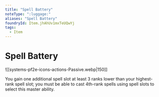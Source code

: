 ```yaml
---
title: "Spell Battery"
noteType: ":luggage:"
aliases: "Spell Battery"
foundryId: Item.jhAhUv1mxTeUQwYj
tags:
  - Item
---
```


# Spell Battery
![[systems-pf2e-icons-actions-Passive.webp|150]]

You gain one additional spell slot at least 3 ranks lower than your highest-rank spell slot; you must be able to cast 4th-rank spells using spell slots to select this master ability.
